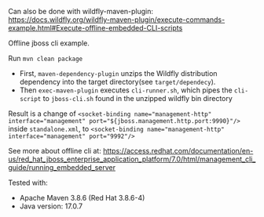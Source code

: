 Can also be done with wildfly-maven-plugin: https://docs.wildfly.org/wildfly-maven-plugin/execute-commands-example.html#Execute-offline-embedded-CLI-scripts

Offline jboss cli example.

Run `mvn clean package`
 - First, `maven-dependency-plugin` unzips the Wildfly distribution dependency into the target directory(see `target/dependecy`).
 - Then `exec-maven-plugin` executes `cli-runner.sh`, which pipes the `cli-script` to `jboss-cli.sh` found in the unzipped wildfly bin directory

Result is a change of `<socket-binding name="management-http" interface="management" port="${jboss.management.http.port:9990}"/>` inside `standalone.xml`,
 to `<socket-binding name="management-http" interface="management" port="9992"/>`


See more about offline cli at:
https://access.redhat.com/documentation/en-us/red_hat_jboss_enterprise_application_platform/7.0/html/management_cli_guide/running_embedded_server



Tested with:
 - Apache Maven 3.8.6 (Red Hat 3.8.6-4)
 - Java version: 17.0.7
